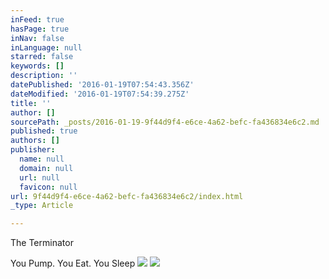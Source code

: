 ```yaml
---
inFeed: true
hasPage: true
inNav: false
inLanguage: null
starred: false
keywords: []
description: ''
datePublished: '2016-01-19T07:54:43.356Z'
dateModified: '2016-01-19T07:54:39.275Z'
title: ''
author: []
sourcePath: _posts/2016-01-19-9f44d9f4-e6ce-4a62-befc-fa436834e6c2.md
published: true
authors: []
publisher:
  name: null
  domain: null
  url: null
  favicon: null
url: 9f44d9f4-e6ce-4a62-befc-fa436834e6c2/index.html
_type: Article

---
```

The Terminator

You Pump. You Eat. You Sleep
![](https://the-grid-user-content.s3-us-west-2.amazonaws.com/2a971975-f2a1-4a10-85c3-ce671203c973.jpg)
![](https://the-grid-user-content.s3-us-west-2.amazonaws.com/c76180a5-e6e4-47db-a7b5-81221341438a.jpg)